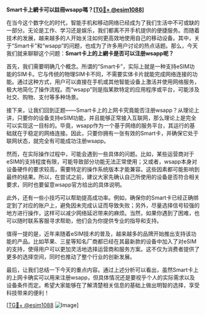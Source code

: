 **Smart卡上網卡可以註冊wsapp嗎？[[TG💪+ @esim1088](https://t.me/s/esim1088)]**

在当今这个数字化的时代，智能手机和移动网络已经成为了我们生活中不可或缺的一部分。无论是工作、学习还是娱乐，我们都离不开手机提供的便捷服务。而随着技术的发展，越来越多的人开始关注如何更高效地使用自己的移动设备。其中，关于“Smart卡”和“wsapp”的问题，也成为了许多用户讨论的热点话题。那么，今天我们就来聊聊这个问题：**Smart卡上的上網卡是否可以注册wsapp呢？**

首先，我们需要明确几个概念。所谓的“Smart卡”，实际上就是一种支持eSIM功能的SIM卡。它与传统的物理SIM卡不同，不需要实体卡片就能完成网络连接的功能。通过这种方式，用户可以直接在手机或其他智能设备上激活并使用网络服务，极大地简化了操作流程。而“wsapp”则是指某款特定的应用程序或平台，可能涉及社交、购物、支付等多种场景。

接下来，让我们回到正题——Smart卡上的上网卡究竟能否注册wsapp？从理论上讲，只要你的设备支持eSIM功能，并且能够正常接入互联网，那么理论上是完全可以实现这一目标的。毕竟，wsapp作为一个基于网络的服务平台，其运行的基础就在于稳定的网络连接。因此，只要你拥有一张有效的Smart卡，并确保它处于联网状态，就完全有可能成功注册wsapp。

然而，在实际操作过程中，可能会遇到一些具体的问题。比如，某些运营商对于eSIM的支持程度有限，可能导致部分功能无法正常使用；又或者，wsapp本身对设备硬件的要求较高，需要特定的操作系统版本才能兼容。这些因素都可能影响到最终的结果。所以，在尝试之前，建议大家先确认自己所使用的设备是否符合相关要求，同时也要留意wsapp官方给出的具体说明。

此外，还有一些小技巧可以帮助提高成功率。例如，确保你的Smart卡已经正确绑定到了对应的账户上，避免因未完成认证而导致失败；另外，尽量选择信号较强的地方进行操作，这样可以减少网络延迟带来的麻烦。当然，如果你遇到了困难，也可以随时联系客服寻求帮助，他们会为你提供专业的指导和支持。

值得一提的是，近年来随着eSIM技术的普及，越来越多的品牌开始推出支持该功能的产品。比如苹果、三星等知名厂商都已经在其最新款的设备中加入了对eSIM的支持，使得用户可以更加灵活地选择运营商和服务方案。这不仅为消费者提供了更多的选择空间，同时也推动了整个行业的创新发展。

最后，让我们总结一下今天的重点内容。通过上述分析可以看出，虽然Smart卡上的上网卡确实可以用来注册wsapp，但具体情况还是要视乎个人的实际需求以及设备条件而定。希望大家能够在了解清楚相关信息的基础上做出明智的选择，享受科技带来的便利！

[[TG💪+ @esim1088](https://t.me/s/esim1088) ![Image](https://i.postimg.cc/4NQfJmqS/Snipaste-2025-05-13-00-14-12.png)]